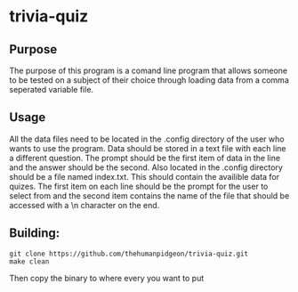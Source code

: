 # trivia-quiz
## Purpose
The purpose of this program is a comand line program that allows someone to be tested on a subject of their choice through loading data from a comma seperated variable file.

## Usage
All the data files need to be located in the .config directory of the user who wants to use the program.
Data should be stored in a text file with each line a different question. The prompt should be the first item of data in the line and the answer should be the second.
Also located in the .config directory should be a file named index.txt. This should contain the availible data for quizes. The first item on each line should be the prompt for the user to select from and the second item contains the name of the file that should be accessed with a \n character on the end.

## Building:
```
git clone https://github.com/thehumanpidgeon/trivia-quiz.git
make clean
```
Then copy the binary to where every you want to put

